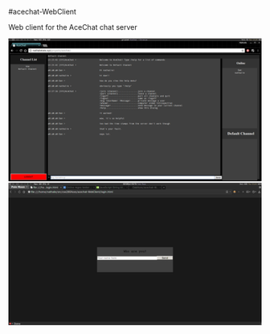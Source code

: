 #acechat-WebClient

Web client for the AceChat chat server

![Screenshot of web UI](https://raw.githubusercontent.com/OakAces/acechat-WebClient/master/images/screenshot08.png)
![Screenshot of login page](https://raw.githubusercontent.com/OakAces/acechat-WebClient/master/images/screenshot02.png)
